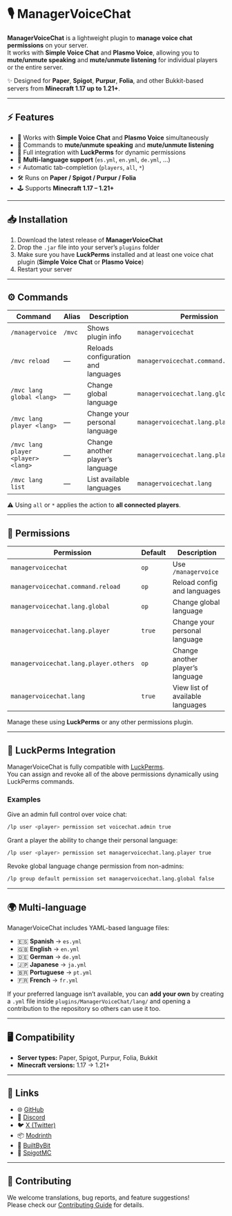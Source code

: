 # 🎙️ ManagerVoiceChat

**ManagerVoiceChat** is a lightweight plugin to **manage voice chat permissions** on your server.  
It works with **Simple Voice Chat** and **Plasmo Voice**, allowing you to **mute/unmute speaking** and **mute/unmute listening** for individual players or the entire server.

✨ Designed for **Paper**, **Spigot**, **Purpur**, **Folia**, and other Bukkit-based servers from **Minecraft 1.17 up to 1.21+**.

---

## ⚡ Features

- 🔄 Works with **Simple Voice Chat** and **Plasmo Voice** simultaneously  
- 🎤 Commands to **mute/unmute speaking** and **mute/unmute listening**  
- 🔑 Full integration with **LuckPerms** for dynamic permissions  
- 📑 **Multi-language support** (`es.yml`, `en.yml`, `de.yml`, …)  
- ⚡ Automatic tab-completion (`players`, `all`, `*`)  
- 🛠️ Runs on **Paper / Spigot / Purpur / Folia**  
- 🕹️ Supports **Minecraft 1.17 – 1.21+** 

---

## 📥 Installation

1. Download the latest release of **ManagerVoiceChat**  
2. Drop the `.jar` file into your server’s `plugins` folder  
3. Make sure you have **LuckPerms** installed and at least one voice chat plugin (**Simple Voice Chat** or **Plasmo Voice**)  
4. Restart your server  

---

## ⚙️ Commands

| Command | Alias | Description | Permission |
|---------|-------|-------------|-------------|
| `/managervoice` | `/mvc` | Shows plugin info | `managervoicechat` |
| `/mvc reload` | — | Reloads configuration and languages | `managervoicechat.command.reload` |
| `/mvc lang global <lang>` | — | Change global language | `managervoicechat.lang.global` |
| `/mvc lang player <lang>` | — | Change your personal language | `managervoicechat.lang.player` |
| `/mvc lang player <player> <lang>` | — | Change another player’s language | `managervoicechat.lang.player.others` |
| `/mvc lang list` | — | List available languages | `managervoicechat.lang` |

⚠️ Using `all` or `*` applies the action to **all connected players**.

---

## 🔑 Permissions

| Permission | Default | Description |
|-------------|---------|-------------|
| `managervoicechat` | `op` | Use `/managervoice` |
| `managervoicechat.command.reload` | `op` | Reload config and languages |
| `managervoicechat.lang.global` | `op` | Change global language |
| `managervoicechat.lang.player` | `true` | Change your personal language |
| `managervoicechat.lang.player.others` | `op` | Change another player’s language |
| `managervoicechat.lang` | `true` | View list of available languages |

Manage these using **LuckPerms** or any other permissions plugin.

---

## 🔧 LuckPerms Integration

ManagerVoiceChat is fully compatible with [LuckPerms](https://luckperms.net/).  
You can assign and revoke all of the above permissions dynamically using LuckPerms commands.

### Examples
Give an admin full control over voice chat:
```bash
/lp user <player> permission set voicechat.admin true
```

Grant a player the ability to change their personal language:
```bash
/lp user <player> permission set managervoicechat.lang.player true
```

Revoke global language change permission from non-admins:
```bash
/lp group default permission set managervoicechat.lang.global false
```

---

## 🌍 Multi-language

ManagerVoiceChat includes YAML-based language files:

- 🇪🇸 **Spanish** → `es.yml`  
- 🇬🇧 **English** → `en.yml`  
- 🇩🇪 **German** → `de.yml`  
- 🇯🇵 **Japanese** → `ja.yml`  
- 🇧🇷 **Portuguese** → `pt.yml`  
- 🇫🇷 **French** → `fr.yml`  

If your preferred language isn’t available, you can **add your own** by creating a `.yml` file inside `plugins/ManagerVoiceChat/lang/` and opening a contribution to the repository so others can use it too.

---

## 🖥️ Compatibility

- **Server types:** Paper, Spigot, Purpur, Folia, Bukkit  
- **Minecraft versions:** 1.17 → 1.21+  

---

## 📎 Links

- 🌐 [GitHub](https://github.com/PandaDevOfficial)  
- 💬 [Discord](https://discord.gg/QgZ6kvANQc)  
- 🐦 [X (Twitter)](https://x.com/PandaDev0001)  
- 📦 [Modrinth](https://modrinth.com/user/PandaDev0001)  
- 🛒 [BuiltByBit](https://builtbybit.com/members/pandadev001.656718/)  
- 🔗 [SpigotMC](https://www.spigotmc.org/members/pandadevoffi.1551117/)

---


## 🤝 Contributing

We welcome translations, bug reports, and feature suggestions!  
Please check our [Contributing Guide](CONTRIBUTING.md) for details.




